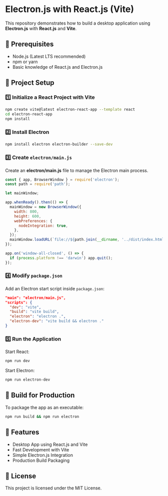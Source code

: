 # Electron.js with React.js (Vite)

This repository demonstrates how to build a desktop application using **Electron.js** with **React.js** and **Vite**.

## 📌 Prerequisites
- Node.js (Latest LTS recommended)
- npm or yarn
- Basic knowledge of React.js and Electron.js

## 📂 Project Setup

### 1️⃣ Initialize a React Project with Vite
```sh
npm create vite@latest electron-react-app --template react
cd electron-react-app
npm install
```

### 2️⃣ Install Electron
```sh
npm install electron electron-builder --save-dev
```

### 3️⃣ Create `electron/main.js`
Create an **electron/main.js** file to manage the Electron main process.

```js
const { app, BrowserWindow } = require('electron');
const path = require('path');

let mainWindow;

app.whenReady().then(() => {
  mainWindow = new BrowserWindow({
    width: 800,
    height: 600,
    webPreferences: {
      nodeIntegration: true,
    },
  });
  mainWindow.loadURL(`file://${path.join(__dirname, '../dist/index.html')}`);
});

app.on('window-all-closed', () => {
  if (process.platform !== 'darwin') app.quit();
});
```

### 4️⃣ Modify `package.json`
Add an Electron start script inside `package.json`:

```json
"main": "electron/main.js",
"scripts": {
  "dev": "vite",
  "build": "vite build",
  "electron": "electron .",
  "electron-dev": "vite build && electron ."
}
```

### 5️⃣ Run the Application
Start React:
```sh
npm run dev
```
Start Electron:
```sh
npm run electron-dev
```

## 🚀 Build for Production
To package the app as an executable:
```sh
npm run build && npm run electron
```

## 🎯 Features
- Desktop App using React.js and Vite
- Fast Development with Vite
- Simple Electron.js Integration
- Production Build Packaging

## 📜 License
This project is licensed under the MIT License.

